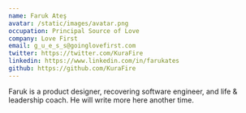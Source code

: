 ```yaml
---
name: Faruk Ateş
avatar: /static/images/avatar.png
occupation: Principal Source of Love
company: Love First
email: g_u_e_s_s@goinglovefirst.com
twitter: https://twitter.com/KuraFire
linkedin: https://www.linkedin.com/in/farukates
github: https://github.com/KuraFire
---
```


Faruk is a product designer, recovering software engineer, and life & leadership coach. He will write more here another time.
